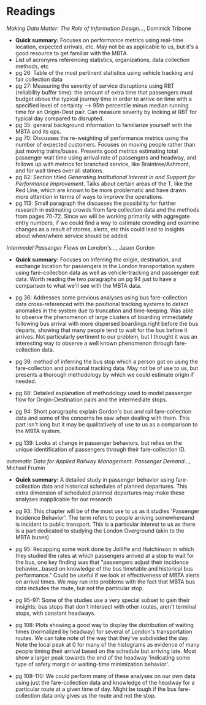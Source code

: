 Readings
===

*Making Data  Matter: The Role of Information Design...*, Dominick Tribone

* **Quick summary:** Focuses on performance metrics using real-time location, expected arrivals, etc. 
May not be as applicable to us, but it's a good resource to get familiar with the MBTA.
* List of acronyms referencing statistics, organizations, data collection methods, etc
* pg 26: Table of the most pertinent statistics using vehicle tracking and fair collection data
* pg 27: Measuring the severity of service disruptions using RBT (reliability buffer time): the 
amount of extra time that passengers must budget above the typical journey time in order to arrive 
on time with a specified level of certainty --> 95th percentile minus median running time for an 
Origin-Dest pair. Can measure severity by looking at RBT for typical day compared to disrupted.
* pg 35: general background information to familiarize yourself with the MBTA and its ops.
* pg 70: Discusses the re-weighting of performance metrics using the number of expected customers.
Focuses on moving people rather than just moving trains/buses. Presents good metrics estimating
total passenger wait time using arrival rate of passengers and headway, and follows up with metrics
for branched service, like Braintree/Ashmont, and for wait times over all stations.
* pg 82: Section titled *Generating Institutional Interest in and Support for Performance Improvement*.
Talks about certain areas of the T, like the Red Line, which are known to be more problematic and have 
drawn more attention in terms of ways to improve the operations. 
* pg 113: Small paragraph the discusses the possibility for further research in estimating crowds from 
fare collection data and the methods from pages 70-72. Since we will be working primarily with aggregate
entry numbers, if we could find a way to estimate crowding and examine changes as a result of storms,
alerts, etc this could lead to insights about when/where service should be added.

*Intermodel Passenger Flows on London's...*, Jason Gordon

* **Quick summary:** Focuses on inferring the origin, destination, and exchange location for passengers
in the London transportation system using fare-collection data as well as vehicle-tracking and passenger
exit data. Worth reading the two paragraphs on pg 94 just to have a comparison to what we'll see with the
MBTA data.

* pg 36: Addresses some previous analyses using bus fare-collection data cross-referenced with the 
positional tracking systems to detect anomalies in the system due to truncation and time-keeping. Was
able to observe the phenomenon of large clusters of boarding immediately following bus arrival with more
dispersed boardings right before the bus departs, showing that many people tend to wait for the bus before
it arrives. Not particularly pertinent to our problem, but I thought it was an interesting way to observe
a well known phenomenon through fare-collection data. 
* pg 39: method of inferring the bus stop which a person got on using the fare-collection and positional
tracking data. May not be of use to us, but presents a thorough methodology by which we could estimate 
origin if needed.
* pg 88: Detailed explanation of methodology used to model passenger flow for Origin-Destination pairs and 
the intermediate stops.
* pg 94: Short paragraphs explain Gordon's bus and rail fare-collection data and some of the concerns he 
saw when dealing with them. This part isn't long but it may be qualitatively of use to us as a comparison
to the MBTA system.
* pg 139: Looks at change in passenger behaviors, but relies on the unique identification of passengers
through their fare-collection ID.

*automatic Data for Applied Railway Management: Passenger Demand...*, Michael Frumin

* **Quick summary:** A detailed study in passenger behavior using fare-collection data and historical 
schedules of planned departures. This extra dimension of scheduled planned departures may make these
analyses inapplicable for our research

* pg 93: This chapter will be of the most use to us as it studies 'Passenger Incidence Behavior'. The term
refers to people arriving somewhereand is incident to public transport. This is a particular interest to us
as there is a part dedicated to studying the London Overground (akin to the MBTA buses)
* pg 95: Recapping some work done by Jolliffe and Hutchinson in which they studied the rates at which 
passengers arrived at a stop to wait for the bus, one key finding was that "passengers adjust their incidence
behavior...based on knowledge of the bus timetable and historical bus performance." Could be useful if we 
look at effectiveness of MBTA alerts on arrival times. We may run into problems with the fact that MBTA bus
data includes the route, but not the particular stop.
* pg 95-97: Some of the studies use a very special subset to gain their insights; bus stops that don't 
intersect with other routes, aren't terminal stops, with constant headways.
* pg 108: Plots showing a good way to display the distribution of waiting times (normalized by headway) 
for several of London's transportation routes. We can take note of the way that they've subdivided the day.
Note the local peak at 0 for many of the histograms as evidence of many people timing their arrival based 
on the schedule but arriving late. Most show a larger peak towards the end of the headway 'indicating some 
type of safety margin or waiting-time minimization behavior'. 
* pg 108-110: We could perform many of these analyses on our own data using just the fare-collection data
and knowledge of the headway for a particular route at a given time of day. Might be tough if the bus fare-
collection data only gives us the route and not the stop.